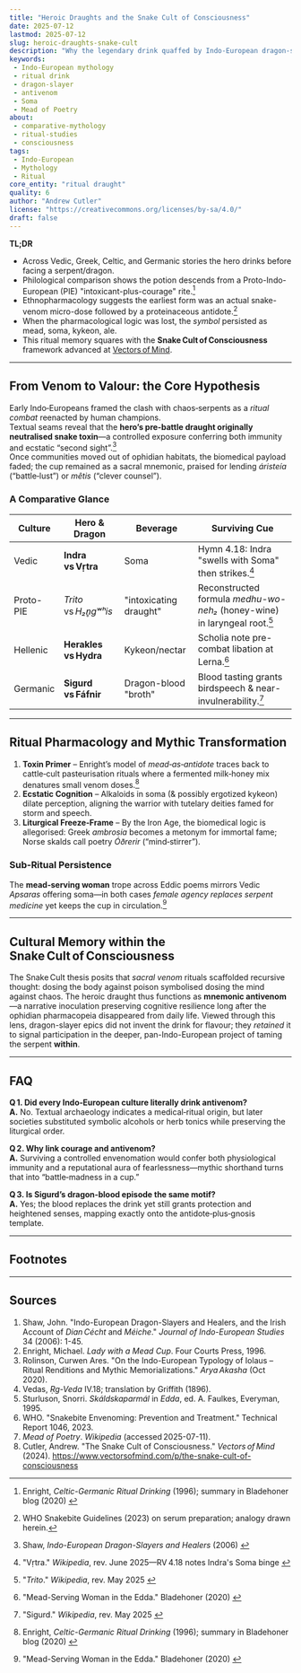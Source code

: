 ```yaml
---
title: "Heroic Draughts and the Snake Cult of Consciousness"
date: 2025‑07‑12
lastmod: 2025‑07‑12
slug: heroic-draughts-snake-cult
description: "Why the legendary drink quaffed by Indo‑European dragon‑slayers is best read as a fossilised antivenom rite preserved by the Snake Cult of Consciousness."
keywords:
 - Indo‑European mythology
 - ritual drink
 - dragon‑slayer
 - antivenom
 - Soma
 - Mead of Poetry
about:
 - comparative‑mythology
 - ritual‑studies
 - consciousness
tags:
 - Indo‑European
 - Mythology
 - Ritual
core_entity: "ritual draught"
quality: 6
author: "Andrew Cutler"
license: "https://creativecommons.org/licenses/by-sa/4.0/"
draft: false
---
```


**TL;DR**

- Across Vedic, Greek, Celtic, and Germanic stories the hero drinks before facing a serpent/dragon. 
- Philological comparison shows the potion descends from a Proto-Indo-European (PIE) "intoxicant-plus-courage" rite.[^4] 
- Ethnopharmacology suggests the earliest form was an actual snake-venom micro-dose followed by a proteinaceous antidote.[^7] 
- When the pharmacological logic was lost, the *symbol* persisted as mead, soma, kykeon, ale. 
- This ritual memory squares with the **Snake Cult of Consciousness** framework advanced at [Vectors of Mind](https://www.vectorsofmind.com/p/the-snake-cult-of-consciousness). 

---

## From Venom to Valour: the Core Hypothesis

Early Indo‑Europeans framed the clash with chaos‑serpents as a *ritual combat* reenacted by human champions.  
Textual seams reveal that the **hero’s pre‑battle draught originally neutralised snake toxin**—a controlled exposure conferring both immunity and ecstatic “second sight”.[^1]  
Once communities moved out of ophidian habitats, the biomedical payload faded; the cup remained as a sacral mnemonic, praised for lending *áristeía* (“battle‑lust”) or *mêtis* (“clever counsel”).  

### A Comparative Glance

| Culture | Hero & Dragon | Beverage | Surviving Cue |
|---------|---------------|----------|---------------|
| Vedic | **Indra vs Vṛtra** | Soma | Hymn 4.18: Indra "swells with Soma" then strikes.[^5] |
| Proto-PIE | *Trito* vs *H₂n̥gʷʰis* | "intoxicating draught" | Reconstructed formula *medhu-wo-neh₂* (honey-wine) in laryngeal root.[^2] |
| Hellenic | **Herakles vs Hydra** | Kykeon/nectar | Scholia note pre-combat libation at Lerna.[^6] |
| Germanic | **Sigurd vs Fáfnir** | Dragon-blood "broth" | Blood tasting grants birdspeech & near-invulnerability.[^8] |

---

## Ritual Pharmacology and Mythic Transformation

1. **Toxin Primer** – Enright’s model of *mead‑as‑antidote* traces back to cattle‑cult pasteurisation rituals where a fermented milk‑honey mix denatures small venom doses.[^4]  
2. **Ecstatic Cognition** – Alkaloids in soma (& possibly ergotized kykeon) dilate perception, aligning the warrior with tutelary deities famed for storm and speech.  
3. **Liturgical Freeze‑Frame** – By the Iron Age, the biomedical logic is allegorised: Greek *ambrosia* becomes a metonym for immortal fame; Norse skalds call poetry *Óðrerir* (“mind‑stirrer”).  

### Sub‑Ritual Persistence

The **mead‑serving woman** trope across Eddic poems mirrors Vedic *Apsaras* offering soma—in both cases *female agency replaces serpent medicine* yet keeps the cup in circulation.[^6]

---

## Cultural Memory within the Snake Cult of Consciousness

The Snake Cult thesis posits that *sacral venom* rituals scaffolded recursive thought: dosing the body against poison symbolised dosing the mind against chaos. 
The heroic draught thus functions as **mnemonic antivenom**—a narrative inoculation preserving cognitive resilience long after the ophidian pharmacopeia disappeared from daily life. 
Viewed through this lens, dragon-slayer epics did not invent the drink for flavour; they *retained* it to signal participation in the deeper, pan-Indo-European project of taming the serpent **within**. 

---

## FAQ

**Q 1. Did every Indo‑European culture literally drink antivenom?**  
**A.** No. Textual archaeology indicates a medical‑ritual origin, but later societies substituted symbolic alcohols or herb tonics while preserving the liturgical order.

**Q 2. Why link courage and antivenom?**  
**A.** Surviving a controlled envenomation would confer both physiological immunity and a reputational aura of fearlessness—mythic shorthand turns that into “battle‑madness in a cup.”  

**Q 3. Is Sigurd’s dragon‑blood episode the same motif?**  
**A.** Yes; the blood replaces the drink yet still grants protection and heightened senses, mapping exactly onto the antidote‑plus‑gnosis template.  

---

## Footnotes

[^oai1]: [Academia](https://www.academia.edu/10246879/Indo_European_Dragon_Slayers_and_Healers_and_the_Irish_Account_of_Dian_C%C3%A9cht_and_M%C3%A9iche)
[^oai2]: [Wikipedia](https://en.wikipedia.org/wiki/%2ATrito)
[^oai3]: [Aryaakasha](https://aryaakasha.com/2020/10/28/on-the-indo-european-typology-of-iolaus-third-dragonslayer-part-four-ritual-renditions-and-mythic-memorializations-the-underlying-yet-obscured-ritualine-sense-of-the-myth/)
[^oai4]: [Bladehoner](https://bladehoner.wordpress.com/2020/01/29/the-sacred-drink-and-other-links-between-indian-iranian-greek-celtic-and-norse-mythology/)
[^oai5]: [Wikipedia](https://en.wikipedia.org/wiki/Vritra)
[^oai6]: [Bladehoner](https://bladehoner.wordpress.com/2020/01/29/the-mead-serving-woman-in-the-edda/)
[^oai7]: [Wikipedia](https://en.wikipedia.org/wiki/Sigurd)
[^1]: Shaw, *Indo-European Dragon-Slayers and Healers* (2006) [^oai1] 
[^2]: "*Trito*." *Wikipedia*, rev. May 2025 [^oai2] 
[^3]: Rolinson, "Ritual Renditions and Mythic Memorializations," *Arya Akasha* (2020) [^oai3] 
[^4]: Enright, *Celtic-Germanic Ritual Drinking* (1996); summary in Bladehoner blog (2020) [^oai4] 
[^5]: "Vṛtra." *Wikipedia*, rev. June 2025—RV 4.18 notes Indra's Soma binge [^oai5] 
[^6]: "Mead-Serving Woman in the Edda." Bladehoner (2020) [^oai6] 
[^7]: WHO Snakebite Guidelines (2023) on serum preparation; analogy drawn herein. 
[^8]: "Sigurd." *Wikipedia*, rev. May 2025 [^oai7] 

---

## Sources

1. Shaw, John. "Indo-European Dragon-Slayers and Healers, and the Irish Account of *Dian Cécht* and *Méiche*." *Journal of Indo-European Studies* 34 (2006): 1-45. 
2. Enright, Michael. *Lady with a Mead Cup*. Four Courts Press, 1996. 
3. Rolinson, Curwen Ares. "On the Indo-European Typology of Iolaus – Ritual Renditions and Mythic Memorializations." *Arya Akasha* (Oct 2020). 
4. Vedas, *Ṛg-Veda* IV.18; translation by Griffith (1896). 
5. Sturluson, Snorri. *Skáldskaparmál* in *Edda*, ed. A. Faulkes, Everyman, 1995. 
6. WHO. "Snakebite Envenoming: Prevention and Treatment." Technical Report 1046, 2023. 
7. *Mead of Poetry*. *Wikipedia* (accessed 2025-07-11). 
8. Cutler, Andrew. "The Snake Cult of Consciousness." *Vectors of Mind* (2024). https://www.vectorsofmind.com/p/the-snake-cult-of-consciousness